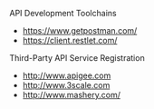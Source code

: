 

API Development Toolchains
* https://www.getpostman.com/
* https://client.restlet.com/



Third-Party API Service Registration
* http://www.apigee.com
* http://www.3scale.com
* http://www.mashery.com/

